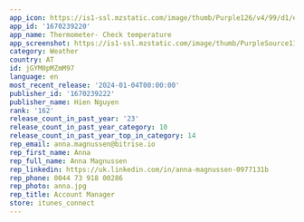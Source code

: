 ```yaml
---
app_icon: https://is1-ssl.mzstatic.com/image/thumb/Purple126/v4/99/d1/ec/99d1ec77-8ad5-1748-5464-1060fd795d3d/AppIcon-0-0-1x_U007ephone-0-0-0-85-220.jpeg/1024x1024bb.png
app_id: '1670239220'
app_name: Thermometer- Check temperature
app_screenshot: https://is1-ssl.mzstatic.com/image/thumb/PurpleSource116/v4/91/e0/29/91e02968-7d70-2bc7-ef69-4b25c77d9adb/f41912c7-7e09-4a82-b214-823838235a0e_iphone_pro_max.jpg/1242x2688bb.png
category: Weather
country: AT
id: jGYM0pMZmM97
language: en
most_recent_release: '2024-01-04T00:00:00'
publisher_id: '1670239222'
publisher_name: Hien Nguyen
rank: '162'
release_count_in_past_year: '23'
release_count_in_past_year_category: 10
release_count_in_past_year_top_in_category: 14
rep_email: anna.magnussen@bitrise.io
rep_first_name: Anna
rep_full_name: Anna Magnussen
rep_linkedin: https://uk.linkedin.com/in/anna-magnussen-0977131b
rep_phone: 0044 73 918 00286
rep_photo: anna.jpg
rep_title: Account Manager
store: itunes_connect
---
```

